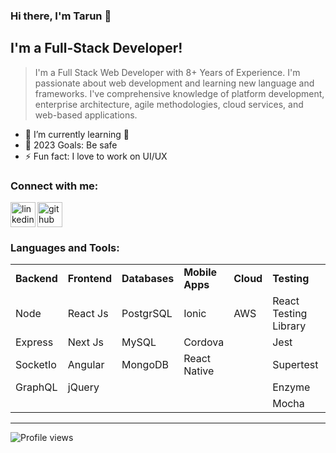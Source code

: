 ### Hi there, I'm Tarun 👋

## I'm a Full-Stack Developer!
> I'm a Full Stack Web Developer with 8+ Years of Experience. I'm passionate about web development and learning new language and frameworks. I've comprehensive knowledge of platform development, enterprise architecture, agile methodologies, cloud services, and web-based applications.

- 🌱  I’m currently learning 🐍
- 🥅  2023 Goals: Be safe
-  ⚡ Fun fact: I love to work on UI/UX

### Connect with me:

[<img align="left" src='https://cdn.jsdelivr.net/npm/simple-icons@3.0.1/icons/linkedin.svg' alt='linkedin' height='40'>][linkedin]
[<img src='https://cdn.jsdelivr.net/npm/simple-icons@3.0.1/icons/github.svg' alt='github' height='40'>][github]  

### Languages and Tools:

<table><tbody><tr><td><b>Backend</b></td><td><b>Frontend</b></td><td><b>Databases</b></td><td><b>Mobile Apps</b></td><td><b>Cloud</b></td><td><b>Testing</b></td><td><b>Others</b></td></tr><tr><td>Node</td><td>React Js</td><td>PostgrSQL</td><td>Ionic</td><td>AWS</td><td>React Testing Library</td><td>HTML5</td></tr><tr><td>Express</td><td>Next Js</td><td>MySQL</td><td>Cordova</td><td></td><td>Jest</td><td>CSS3</td></tr><tr><td>SocketIo<br></td><td>Angular</td><td>MongoDB</td><td>React Native</td><td></td><td>Supertest</td><td>SCSS</td></tr><tr><td>GraphQL<br></td><td>jQuery</td><td></td><td></td><td></td><td>Enzyme</td><td>JS/TS</td></tr><tr><td></td><td></td><td></td><td></td><td></td><td>Mocha</td><td></td></tr></tbody></table>

---

![Profile views](https://gpvc.arturio.dev/devtarun)

[linkedin]: https://www.linkedin.com/in/tarun12/
[github]: https://github.com/devtarun
